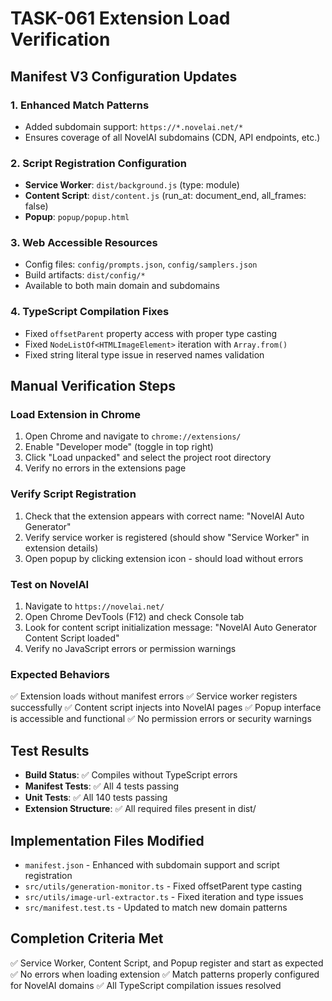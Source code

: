 # TASK-061 Extension Load Verification

## Manifest V3 Configuration Updates

### 1. Enhanced Match Patterns
- Added subdomain support: `https://*.novelai.net/*`
- Ensures coverage of all NovelAI subdomains (CDN, API endpoints, etc.)

### 2. Script Registration Configuration
- **Service Worker**: `dist/background.js` (type: module)
- **Content Script**: `dist/content.js` (run_at: document_end, all_frames: false)
- **Popup**: `popup/popup.html`

### 3. Web Accessible Resources
- Config files: `config/prompts.json`, `config/samplers.json`
- Build artifacts: `dist/config/*`
- Available to both main domain and subdomains

### 4. TypeScript Compilation Fixes
- Fixed `offsetParent` property access with proper type casting
- Fixed `NodeListOf<HTMLImageElement>` iteration with `Array.from()`
- Fixed string literal type issue in reserved names validation

## Manual Verification Steps

### Load Extension in Chrome
1. Open Chrome and navigate to `chrome://extensions/`
2. Enable "Developer mode" (toggle in top right)
3. Click "Load unpacked" and select the project root directory
4. Verify no errors in the extensions page

### Verify Script Registration
1. Check that the extension appears with correct name: "NovelAI Auto Generator"
2. Verify service worker is registered (should show "Service Worker" in extension details)
3. Open popup by clicking extension icon - should load without errors

### Test on NovelAI
1. Navigate to `https://novelai.net/`
2. Open Chrome DevTools (F12) and check Console tab
3. Look for content script initialization message: "NovelAI Auto Generator Content Script loaded"
4. Verify no JavaScript errors or permission warnings

### Expected Behaviors
✅ Extension loads without manifest errors
✅ Service worker registers successfully
✅ Content script injects into NovelAI pages
✅ Popup interface is accessible and functional
✅ No permission errors or security warnings

## Test Results
- **Build Status**: ✅ Compiles without TypeScript errors
- **Manifest Tests**: ✅ All 4 tests passing
- **Unit Tests**: ✅ All 140 tests passing
- **Extension Structure**: ✅ All required files present in dist/

## Implementation Files Modified
- `manifest.json` - Enhanced with subdomain support and script registration
- `src/utils/generation-monitor.ts` - Fixed offsetParent type casting
- `src/utils/image-url-extractor.ts` - Fixed iteration and type issues
- `src/manifest.test.ts` - Updated to match new domain patterns

## Completion Criteria Met
✅ Service Worker, Content Script, and Popup register and start as expected
✅ No errors when loading extension
✅ Match patterns properly configured for NovelAI domains
✅ All TypeScript compilation issues resolved